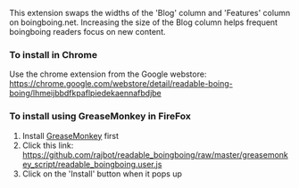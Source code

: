 This extension swaps the widths of the 'Blog' column and 'Features'
column on boingboing.net. Increasing the size of the Blog column helps
frequent boingboing readers focus on new content.

### To install in Chrome
Use the chrome extension from the Google webstore:
https://chrome.google.com/webstore/detail/readable-boing-boing/lhmeijbbdfkpaflpiedekaennafbdjbe

### To install using GreaseMonkey in FireFox
1. Install [GreaseMonkey](https://addons.mozilla.org/en-US/firefox/addon/greasemonkey/) first
2. Click this link: https://github.com/rajbot/readable_boingboing/raw/master/greasemonkey_script/readable_boingboing.user.js
3. Click on the 'Install' button when it pops up
